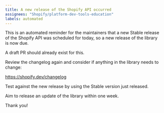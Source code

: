 ```yaml
---
title: A new release of the Shopify API occurred
assignees: "Shopify/platform-dev-tools-education"
labels: automated
---
```


This is an automated reminder for the maintainers that a new Stable release of the Shopify API was scheduled for today,
so a new release of the library is now due.

A draft PR should already exist for this.

Review the changelog again and consider if anything in the library needs to change:

https://shopify.dev/changelog

Test against the new release by using the Stable version just released.

Aim to release an update of the library within one week.

Thank you!
